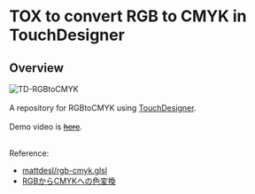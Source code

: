 # TOX to convert RGB to CMYK in TouchDesigner
## Overview

![TD-RGBtoCMYK](https://user-images.githubusercontent.com/9309605/200171041-f812f004-1695-4313-a9ef-7661b59c9ad3.jpg)
<br>
<br>
A repository for RGBtoCMYK using [TouchDesigner](https://derivative.ca/).
<br>
<br>
Demo video is ~~[here]()~~.
<br>
<br>

Reference:
- [mattdesl/rgb-cmyk.glsl](https://gist.github.com/mattdesl/e40d3189717333293813626cbdb2c1d1)
- [RGBからCMYKへの色変換](https://www.rapidtables.org/ja/convert/color/rgb-to-cmyk.html)
